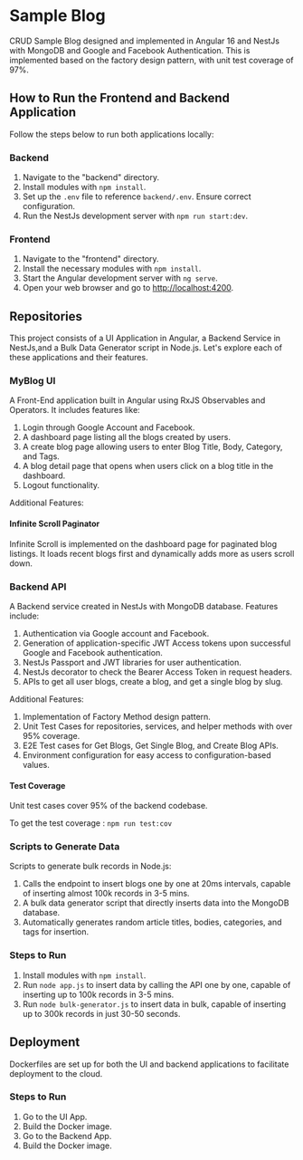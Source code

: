 # Sample Blog

CRUD Sample Blog designed and implemented in Angular 16 and NestJs with MongoDB and Google and Facebook Authentication. This is implemented based on the factory design pattern, with unit test coverage of 97%.

## How to Run the Frontend and Backend Application

Follow the steps below to run both applications locally:

### Backend

1. Navigate to the "backend" directory.
2. Install modules with `npm install`.
3. Set up the `.env` file to reference `backend/.env`. Ensure correct configuration.
4. Run the NestJs development server with `npm run start:dev`.

### Frontend

1. Navigate to the "frontend" directory.
2. Install the necessary modules with `npm install`.
3. Start the Angular development server with `ng serve`.
4. Open your web browser and go to [http://localhost:4200](http://localhost:4200).

## Repositories

This project consists of a UI Application in Angular, a Backend Service in NestJs,and a Bulk Data Generator script in Node.js. Let's explore each of these applications and their features.

### MyBlog UI

A Front-End application built in Angular using RxJS Observables and Operators. It includes features like:

1. Login through Google Account and Facebook.
2. A dashboard page listing all the blogs created by users.
3. A create blog page allowing users to enter Blog Title, Body, Category, and Tags.
4. A blog detail page that opens when users click on a blog title in the dashboard.
5. Logout functionality.

Additional Features:

#### Infinite Scroll Paginator

Infinite Scroll is implemented on the dashboard page for paginated blog listings. It loads recent blogs first and dynamically adds more as users scroll down.

### Backend API

A Backend service created in NestJs with MongoDB database. Features include:

1. Authentication via Google account and Facebook.
2. Generation of application-specific JWT Access tokens upon successful Google and Facebook authentication.
3. NestJs Passport and JWT libraries for user authentication.
4. NestJs decorator to check the Bearer Access Token in request headers.
5. APIs to get all user blogs, create a blog, and get a single blog by slug.

Additional Features:

1. Implementation of Factory Method design pattern.
2. Unit Test Cases for repositories, services, and helper methods with over 95% coverage.
3. E2E Test cases for Get Blogs, Get Single Blog, and Create Blog APIs.
4. Environment configuration for easy access to configuration-based values.

#### Test Coverage

Unit test cases cover 95% of the backend codebase.

To get the test coverage : ```npm run test:cov```

### Scripts to Generate Data

Scripts to generate bulk records in Node.js:

1. Calls the endpoint to insert blogs one by one at 20ms intervals, capable of inserting almost 100k records in 3-5 mins.
2. A bulk data generator script that directly inserts data into the MongoDB database.
3. Automatically generates random article titles, bodies, categories, and tags for insertion.

### Steps to Run

1. Install modules with `npm install`.
2. Run `node app.js` to insert data by calling the API one by one, capable of inserting up to 100k records in 3-5 mins.
3. Run `node bulk-generator.js` to insert data in bulk, capable of inserting up to 300k records in just 30-50 seconds.
## Deployment

Dockerfiles are set up for both the UI and backend applications to facilitate deployment to the cloud.

### Steps to Run

1. Go to the UI App.
2. Build the Docker image.
3. Go to the Backend App.
4. Build the Docker image.

